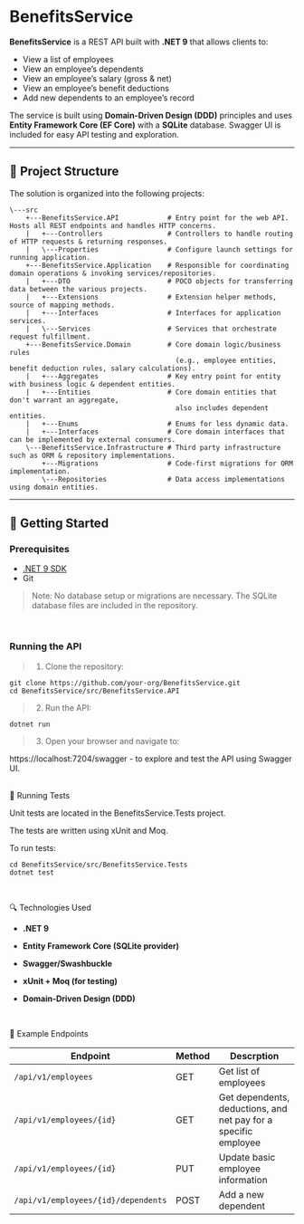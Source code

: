 ﻿# BenefitsService

**BenefitsService** is a REST API built with **.NET 9** that allows clients to:

- View a list of employees
- View an employee’s dependents
- View an employee’s salary (gross & net)
- View an employee’s benefit deductions
- Add new dependents to an employee’s record

The service is built using **Domain-Driven Design (DDD)** principles and uses **Entity Framework Core (EF Core)** with a **SQLite** database. Swagger UI is included for easy API testing and exploration.

---

## 🧱 Project Structure

The solution is organized into the following projects:

```
\---src
    +---BenefitsService.API            # Entry point for the web API. Hosts all REST endpoints and handles HTTP concerns.
    |   +---Controllers                # Controllers to handle routing of HTTP requests & returning responses.
    |   \---Properties                 # Configure launch settings for running application.
    +---BenefitsService.Application    # Responsible for coordinating domain operations & invoking services/repositories.
    |   +---DTO                        # POCO objects for transferring data between the various projects.
    |   +---Extensions                 # Extension helper methods, source of mapping methods.
    |   +---Interfaces                 # Interfaces for application services.
    |   \---Services                   # Services that orchestrate request fulfillment.
    +---BenefitsService.Domain         # Core domain logic/business rules
                                         (e.g., employee entities, benefit deduction rules, salary calculations).
    |   +---Aggregates                 # Key entry point for entity with business logic & dependent entities.
    |   +---Entities                   # Core domain entities that don't warrant an aggregate,
                                         also includes dependent entities.
    |   +---Enums                      # Enums for less dynamic data.
    |   +---Interfaces                 # Core domain interfaces that can be implemented by external consumers.
    \---BenefitsService.Infrastructure # Third party infrastructure such as ORM & repository implementations.
        +---Migrations                 # Code-first migrations for ORM implementation.
        \---Repositories               # Data access implementations using domain entities.
```


---

## 🚀 Getting Started

### Prerequisites

- [.NET 9 SDK](https://dotnet.microsoft.com/en-us/download/dotnet/9.0)
- Git

> Note: No database setup or migrations are necessary. The SQLite database files are included in the repository.
<br />

### Running the API

> 1. Clone the repository:
```
git clone https://github.com/your-org/BenefitsService.git
cd BenefitsService/src/BenefitsService.API
```

> 2. Run the API:

`dotnet run`

> 3. Open your browser and navigate to:

https://localhost:7204/swagger - to explore and test the API using Swagger UI.
<br />
<br />

🧪 Running Tests

Unit tests are located in the BenefitsService.Tests project.

The tests are written using xUnit and Moq.

To run tests:
```
cd BenefitsService/src/BenefitsService.Tests
dotnet test
```
<br />

🔍 Technologies Used

- **.NET 9**

- **Entity Framework Core (SQLite provider)**

- **Swagger/Swashbuckle**

- **xUnit + Moq (for testing)**

- **Domain-Driven Design (DDD)**
<br />

📂 Example Endpoints

| Endpoint | Method | Descrption |
| --- | --- | --- |
| `/api/v1/employees` | GET | Get list of employees |
| `/api/v1/employees/{id}` | GET | Get dependents, deductions, and net pay for a specific employee |
| `/api/v1/employees/{id}` | PUT | Update basic employee information |
| `/api/v1/employees/{id}/dependents` | POST | Add a new dependent |
